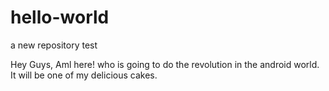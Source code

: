 hello-world
===========
a new repository test

Hey Guys, 
Aml here! who is going to do the revolution in the android world.
It will be one of my delicious cakes.
 
